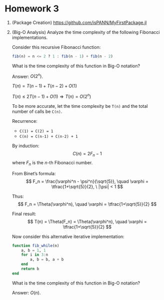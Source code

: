 # Homework 3

1. (Package Creation) https://github.com/isPANN/MyFirstPackage.jl

2. (Big-O Analysis) Analyze the time complexity of the following Fibonacci implementations.

    Consider this recursive Fibonacci function:
    ```julia
    fib(n) = n <= 2 ? 1 : fib(n - 1) + fib(n - 2)
    ```
    What is the time complexity of this function in Big-O notation?

    Answer: $O(2^n)$.

    $T(n)=T(n-1)+T(n-2)+O(1)$

    $T(n)\le 2T(n-1)+O(1)\Rightarrow T(n)=O(2^n)$

    To be more accurate, let the time complexity be `T(n)` and the total number of calls be `C(n)`.

    Recurrence:
    - `C(1) = C(2) = 1`
    - `C(n) = C(n-1) + C(n-2) + 1`

    By induction:
    $$
    C(n) = 2F_n - 1
    $$
    where $F_n$ is the $n$-th Fibonacci number.

    From Binet’s formula:
    $$
    F_n = \frac{\varphi^n - \psi^n}{\sqrt{5}}, \quad 
    \varphi = \tfrac{1+\sqrt{5}}{2}, \ |\psi| < 1
    $$

    Thus:
    $$
    F_n = \Theta(\varphi^n), \quad \varphi = \tfrac{1+\sqrt{5}}{2}
    $$

    Final result:
    $$
    T(n) = \Theta(F_n) = \Theta(\varphi^n), \quad \varphi = \tfrac{1+\sqrt{5}}{2}
    $$

    Now consider this alternative iterative implementation:
    ```julia
    function fib_while(n)
        a, b = 1, 1
        for i in 3:n
            a, b = b, a + b
        end
        return b
    end
    ```
    What is the time complexity of this function in Big-O notation?

    Answer: $O(n)$.